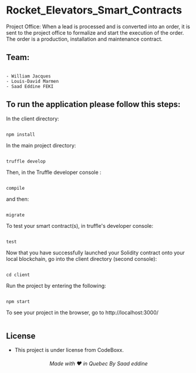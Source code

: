 # Rocket_Elevators_Smart_Contracts

Project Office: When a lead is processed and is converted into an order, it is sent to the project office to formalize and start the execution of the order. The order is a production, installation and maintenance contract.

## Team:

```ssh

- William Jacques
- Louis-David Marmen
- Saad Eddine FEKI
```

## To run the application please follow this steps:

In the client directory:

```

npm install

```

In the main project directory:

```

truffle develop

```

Then, in the Truffle developer console :

```

compile

```

and then:

```

migrate

```

To test your smart contract(s), in truffle's developer console:

```

test

```

Now that you have successfully launched your Solidity contract onto your local blockchain, go into the client directory (second console):

```

cd client

```

Run the project by entering the following:

```

npm start

```

To see your project in the browser, go to http://localhost:3000/

```

```

## License

- This project is under license from CodeBoxx.

<h6 align="center">Made with ❤️ in Quebec By Saad eddine</h6>
